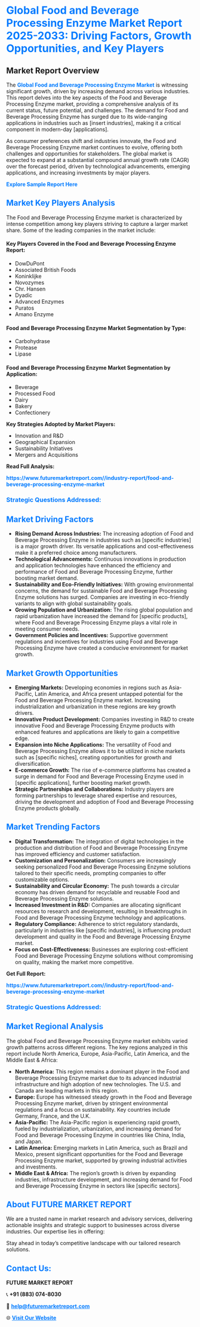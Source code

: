 <h1 style="color: #007BFF;">Global Food and Beverage Processing Enzyme Market Report 2025-2033: Driving Factors, Growth Opportunities, and Key Players</h1>

<section id="overview">
<h2>Market Report Overview</h2>
<p>The <a href="https://www.futuremarketreport.com//industry-report/food-and-beverage-processing-enzyme-market" style="color: #007BFF; text-decoration: none;"><strong>Global Food and Beverage Processing Enzyme Market</strong></a> is witnessing significant growth, driven by increasing demand across various industries. This report delves into the key aspects of the Food and Beverage Processing Enzyme market, providing a comprehensive analysis of its current status, future potential, and challenges. The demand for Food and Beverage Processing Enzyme has surged due to its wide-ranging applications in industries such as [insert industries], making it a critical component in modern-day [applications].</p>
<p>As consumer preferences shift and industries innovate, the Food and Beverage Processing Enzyme market continues to evolve, offering both challenges and opportunities for stakeholders. The global market is expected to expand at a substantial compound annual growth rate (CAGR) over the forecast period, driven by technological advancements, emerging applications, and increasing investments by major players.</p>
</section>

<section id="overview">
<p><a href="https://www.futuremarketreport.com//request-sample/reportId=50705" style="color: #007BFF; text-decoration: none;"><strong>Explore Sample Report Here</strong></a></p>
</section>

<section id="key-players">
<h2 style="color: #007BFF;">Market Key Players Analysis</h2>
<p>The Food and Beverage Processing Enzyme market is characterized by intense competition among key players striving to capture a larger market share. Some of the leading companies in the market include:</p>
<h4>Key Players Covered in the Food and Beverage Processing Enzyme Report:</h4>
<ul><li>DowDuPont</li><li>Associated British Foods</li><li>Koninklijke</li><li>Novozymes</li><li>Chr. Hansen</li><li>Dyadic</li><li>Advanced Enzymes</li><li>Puratos</li><li>Amano Enzyme</li></ul>
<h4>Food and Beverage Processing Enzyme Market Segmentation by Type:</h4>
<ul><li>Carbohydrase</li><li>Protease</li><li>Lipase</li></ul>

<h4>Food and Beverage Processing Enzyme Market Segmentation by Application:</h4>
<ul><li>Beverage</li><li>Processed Food</li><li>Dairy</li><li>Bakery</li><li>Confectionery</li></ul>
<p><strong>Key Strategies Adopted by Market Players:</strong></p>
<ul>
<li>Innovation and R&D</li>
<li>Geographical Expansion</li>
<li>Sustainability Initiatives</li>
<li>Mergers and Acquisitions</li>
</ul>
</section>

<section>
<p><strong>Read Full Analysis: </strong></p><a href="https://www.futuremarketreport.com//industry-report/food-and-beverage-processing-enzyme-market" style="color: #007BFF; text-decoration: none;"><strong>https://www.futuremarketreport.com//industry-report/food-and-beverage-processing-enzyme-market</strong></a>
<h3 style="color: #007BFF;">Strategic Questions Addressed:</h3>
</section>

<section id="driving-factors">
<h2 style="color: #007BFF;">Market Driving Factors</h2>
<ul>
<li><strong>Rising Demand Across Industries:</strong> The increasing adoption of Food and Beverage Processing Enzyme in industries such as [specific industries] is a major growth driver. Its versatile applications and cost-effectiveness make it a preferred choice among manufacturers.</li>
<li><strong>Technological Advancements:</strong> Continuous innovations in production and application technologies have enhanced the efficiency and performance of Food and Beverage Processing Enzyme, further boosting market demand.</li>
<li><strong>Sustainability and Eco-Friendly Initiatives:</strong> With growing environmental concerns, the demand for sustainable Food and Beverage Processing Enzyme solutions has surged. Companies are investing in eco-friendly variants to align with global sustainability goals.</li>
<li><strong>Growing Population and Urbanization:</strong> The rising global population and rapid urbanization have increased the demand for [specific products], where Food and Beverage Processing Enzyme plays a vital role in meeting consumer needs.</li>
<li><strong>Government Policies and Incentives:</strong> Supportive government regulations and incentives for industries using Food and Beverage Processing Enzyme have created a conducive environment for market growth.</li>
</ul>
</section>

<section id="growth-opportunities">
<h2 style="color: #007BFF;">Market Growth Opportunities</h2>
<ul>
<li><strong>Emerging Markets:</strong> Developing economies in regions such as Asia-Pacific, Latin America, and Africa present untapped potential for the Food and Beverage Processing Enzyme market. Increasing industrialization and urbanization in these regions are key growth drivers.</li>
<li><strong>Innovative Product Development:</strong> Companies investing in R&D to create innovative Food and Beverage Processing Enzyme products with enhanced features and applications are likely to gain a competitive edge.</li>
<li><strong>Expansion into Niche Applications:</strong> The versatility of Food and Beverage Processing Enzyme allows it to be utilized in niche markets such as [specific niches], creating opportunities for growth and diversification.</li>
<li><strong>E-commerce Growth:</strong> The rise of e-commerce platforms has created a surge in demand for Food and Beverage Processing Enzyme used in [specific applications], further boosting market growth.</li>
<li><strong>Strategic Partnerships and Collaborations:</strong> Industry players are forming partnerships to leverage shared expertise and resources, driving the development and adoption of Food and Beverage Processing Enzyme products globally.</li>
</ul>
</section>

<section id="trending-factors">
<h2 style="color: #007BFF;">Market Trending Factors</h2>
<ul>
<li><strong>Digital Transformation:</strong> The integration of digital technologies in the production and distribution of Food and Beverage Processing Enzyme has improved efficiency and customer satisfaction.</li>
<li><strong>Customization and Personalization:</strong> Consumers are increasingly seeking personalized Food and Beverage Processing Enzyme solutions tailored to their specific needs, prompting companies to offer customizable options.</li>
<li><strong>Sustainability and Circular Economy:</strong> The push towards a circular economy has driven demand for recyclable and reusable Food and Beverage Processing Enzyme solutions.</li>
<li><strong>Increased Investment in R&D:</strong> Companies are allocating significant resources to research and development, resulting in breakthroughs in Food and Beverage Processing Enzyme technology and applications.</li>
<li><strong>Regulatory Compliance:</strong> Adherence to strict regulatory standards, particularly in industries like [specific industries], is influencing product development and quality in the Food and Beverage Processing Enzyme market.</li>
<li><strong>Focus on Cost-Effectiveness:</strong> Businesses are exploring cost-efficient Food and Beverage Processing Enzyme solutions without compromising on quality, making the market more competitive.</li>
</ul>
</section>

<section>
<p><strong>Get Full Report: </strong></p><a href="https://www.futuremarketreport.com//industry-report/food-and-beverage-processing-enzyme-market" style="color: #007BFF; text-decoration: none;"><strong>https://www.futuremarketreport.com//industry-report/food-and-beverage-processing-enzyme-market</strong></a>
<h3 style="color: #007BFF;">Strategic Questions Addressed:</h3>
</section>


<section id="regional-analysis">
<h2 style="color: #007BFF;">Market Regional Analysis</h2>
<p>The global Food and Beverage Processing Enzyme market exhibits varied growth patterns across different regions. The key regions analyzed in this report include North America, Europe, Asia-Pacific, Latin America, and the Middle East & Africa:</p>
<ul>
<li><strong>North America:</strong> This region remains a dominant player in the Food and Beverage Processing Enzyme market due to its advanced industrial infrastructure and high adoption of new technologies. The U.S. and Canada are leading markets in this region.</li>
<li><strong>Europe:</strong> Europe has witnessed steady growth in the Food and Beverage Processing Enzyme market, driven by stringent environmental regulations and a focus on sustainability. Key countries include Germany, France, and the U.K.</li>
<li><strong>Asia-Pacific:</strong> The Asia-Pacific region is experiencing rapid growth, fueled by industrialization, urbanization, and increasing demand for Food and Beverage Processing Enzyme in countries like China, India, and Japan.</li>
<li><strong>Latin America:</strong> Emerging markets in Latin America, such as Brazil and Mexico, present significant opportunities for the Food and Beverage Processing Enzyme market, supported by growing industrial activities and investments.</li>
<li><strong>Middle East & Africa:</strong> The region’s growth is driven by expanding industries, infrastructure development, and increasing demand for Food and Beverage Processing Enzyme in sectors like [specific sectors].</li>
</ul>
</section>

<footer>
<h2 style="color: #007BFF;">About FUTURE MARKET REPORT</h2>
<p>We are a trusted name in market research and advisory services, delivering actionable insights and strategic support to businesses across diverse industries. Our expertise lies in offering:</p>

<p>Stay ahead in today’s competitive landscape with our tailored research solutions.</p>

<h2 style="color: #007BFF;">Contact Us:</h2>
<p><strong>FUTURE MARKET REPORT</strong></p>
<p>📞 <strong>+91 (883) 074-8030</strong></p>
<p>📧 <strong><a href="mailto:help@futuremarketreport.com" style="color: #007BFF;">help@futuremarketreport.com</a></strong></p>
<p>🌐 <strong><a href="https://www.futuremarketreport.com/" style="color: #007BFF;">Visit Our Website</a></strong></p>
</footer>
